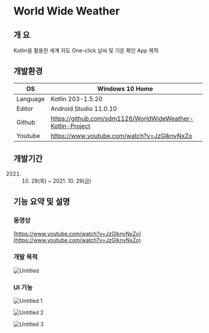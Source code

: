 # World Wide Weather

## 개 요

Kotlin을 활용한 세계 지도 One-click 날씨 및 기온 확인 App 제작

## 개발환경

| OS | Windows 10 Home |
| --- | --- |
| Language | Kotlin 203-1.5.20 |
| Editor | Android Studio 11.0.10 |
| Github | https://github.com/sdm1126/WorldWideWeather-Kotlin-Project |
| Youtube | https://www.youtube.com/watch?v=JzGIknyNxZo |

## 개발기간

2021. 10. 28(목) ~ 2021. 10. 29(금)

## 기능 요약 및 설명

### 동영상

[https://www.youtube.com/watch?v=JzGIknyNxZo](https://www.youtube.com/watch?v=JzGIknyNxZo)

### 개발 목적

![Untitled](https://user-images.githubusercontent.com/89497150/148702711-54c52813-8ec8-4280-9c30-451e5743c359.png)

### UI 기능

![Untitled 1](https://user-images.githubusercontent.com/89497150/148702710-052faf2a-a0c3-4fe8-a324-c4260d8efa66.png)

![Untitled 2](https://user-images.githubusercontent.com/89497150/148702712-78c8531b-971e-4d06-8642-19cdfccfd21e.png)

![Untitled 3](https://user-images.githubusercontent.com/89497150/148702713-753589ee-3d96-4ece-be34-4ebacc5fa7ef.png)

